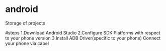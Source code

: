 # android
Storage of projects


#steps
1.Download Android Studio
2.Configure SDK Platforms with respect to your phone version
3.Install ADB Driver(specific to your phone)
Connect your phone via cabel
